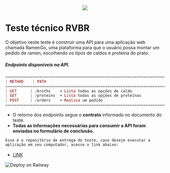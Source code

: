 <center>
<img src="https://i.imgur.com/HwNFZOf.gif">
</center>

# Teste técnico RVBR

O objetivo neste teste é construir uma API para uma aplicação web chamada RamenGo, uma plataforma para que o usuário possa montar um pedido de ramen, escolhendo os tipos de caldos e proteína do prato.


##### Endpoints disponíveis na API.

```elixir
=========================================================================
| METHOD    | PATH                                                      |
=========================================================================
| GET      | /broths    ➜ Lista todas as opções de caldo                |
| GET      | /proteins  ➜ Lista todas as opções de proteínas            |
| POST     | /orders    ➜ Realiza um pedido                             |
=========================================================================
```
- O retorno dos endpoints segue o **contrato** informado no documento do teste.
- **Todas as informações necessárias para consumir a API foram enviadas no formulário de conclusão.**

`Esse é o repositório de entrega do teste, caso deseje executar a aplicação em seu computador, acesse o link abaixo:`
- [LINK]()
ㅤㅤㅤ
ㅤㅤㅤ
ㅤㅤㅤ

![Deploy on Railway](https://railway.app/button.svg)